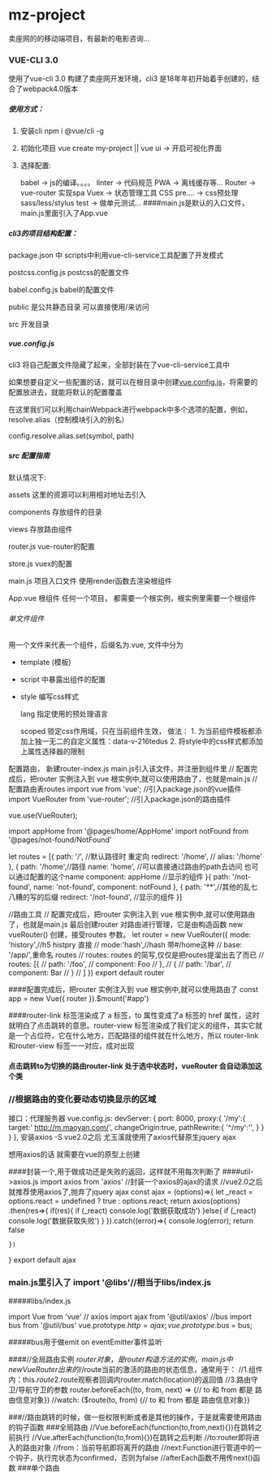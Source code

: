 # mz-project

卖座网的的移动端项目，有最新的电影咨询...

### VUE-CLI 3.0

使用了vue-cli 3.0 构建了卖座网开发环境，cli3 是18年年初开始着手创建的，结合了webpack4.0版本


##### 使用方式：

1. 安装cli  npm i @vue/cli -g

2. 初始化项目 vue create my-project || vue ui -> 开启可视化界面

3. 选择配置: 

    babel -> js的编译。。。。
    linter -> 代码规范
    PWA -> 离线缓存等...
    Router -> vue-router 实现spa
    Vuex   -> 状态管理工具
    CSS pre.... -> css预处理 sass/less/stylus
    test  -> 做单元测试...
####main.js是默认的入口文件，main.js里面引入了App.vue


##### cli3的项目结构配置：

package.json 中 scripts中利用vue-cli-service工具配置了开发模式

postcss.config.js postcss的配置文件

babel.config.js  babel的配置文件

public 是公共静态目录 可以直接使用/来访问

src  开发目录

##### vue.config.js

cli3 将自己配置文件隐藏了起来，全部封装在了vue-cli-service工具中

如果想要自定义一些配置的话，就可以在根目录中创建[vue.config.js](https://cli.vuejs.org/zh/config/#vue-config-js)，将需要的配置放进去，就能将默认的配置覆盖


在这里我们可以利用chainWebpack进行webpack中多个选项的配置，例如，resolve.alias（控制模块引入的别名）

config.resolve.alias.set(symbol, path)

##### src 配置指南

默认情况下:

assets 这里的资源可以利用相对地址去引入

components 存放组件的目录

views 存放路由组件

router.js vue-router的配置

store.js  vuex的配置

main.js 项目入口文件 使用render函数去渲染根组件

App.vue 根组件  任何一个项目， 都需要一个根实例，根实例里需要一个根组件


###### 单文件组件

用一个文件来代表一个组件，后缀名为.vue, 文件中分为 

* template (模板) 

* script 中暴露出组件的配置

* style 编写css样式

    lang 指定使用的预处理语言

    scoped 锁定css作用域，只在当前组件生效， 做法： 1. 为当前组件模板都添加上独一无二的自定义属性：data-v-216tedus 2. 将style中的css样式都添加上属性选择器的限制




配置路由， 新建router-index.js    main.js引入该文件，并注册到组件里
// 配置完成后，把router 实例注入到 vue 根实例中,就可以使用路由了，也就是main.js
// 配置路由表routes
import vue from 'vue'; //引入package.json的vue插件
import VueRouter from 'vue-router'; //引入package.json的路由插件

vue.use(VueRouter);

import appHome from '@pages/home/AppHome'
import notFound from '@pages/not-found/NotFound'

let routes = [{
    path: '/', //默认路径时 重定向
    redirect: '/home',
    // alias: '/home'
}, {
    path: '/home',//路径
    name: 'home', //可以直接通过路由的path去访问  也可以通过配置的这个name
    component: appHome //显示的组件
}{
    path: '/not-found',
    name: 'not-found',
    component: notFound 
}, {
    path: '**',//其他的乱七八糟的写的后缀
    redirect: '/not-found', //显示的组件
}]


//路由工具
// 配置完成后，把router 实例注入到 vue 根实例中,就可以使用路由了，也就是main.js
最后创建router 对路由进行管理，它是由构造函数 new vueRouter() 创建，接受routes 参数。
let router = new VueRouter({ 
    mode: 'history',//h5 histpry 直接
    // mode:'hash',//hash 带#/home这种
    // base: '/app/',重命名
    routes   // routes: routes 的简写,仅仅是把routes提溜出去了而已
    // routes: [{
    //         path: '/foo',
    //         component: Foo
    //     },
    //     {
    //         path: '/bar',
    //         component: Bar
    //     }
    // ]
})
export default router

####配置完成后，把router 实例注入到 vue 根实例中,就可以使用路由了
const app = new Vue({
  router
}).$mount('#app')

####router-link 标签渲染成了 a 标签，to 属性变成了a 标签的 href 属性，这时就明白了点击跳转的意思。router-view 标签渲染成了我们定义的组件，其实它就是一个占位符，它在什么地方，匹配路径的组件就在什么地方，所以 router-link 和router-view 标签一一对应，成对出现

#### <router-link to="/cinema">点击跳转</router-link>to为切换的路由router-link 处于选中状态时，vueRouter 会自动添加这个类

### <router-view></router-view>//根据路由的变化要动态切换显示的区域





接口：代理服务器 vue.config.js:
    devServer: {
      port: 8000,
      proxy:{
        '/my':{
          target:' http://m.maoyan.com/',
          changeOrigin:true,
          pathRewrite:{
            '^/my':'',
          }
        }
      }
    },
安装axios  -S
vue2.0之后  尤玉溪就使用了axios代替原生jquery ajax


想用axios的话 就需要在vue的原型上创建

####封装一个,用于做成功还是失败的返回，这样就不用每次判断了
####util->axios.js
import axios from 'axios'
//封装一个axios的ajax的请求
//vue2.0之后就推荐使用axios了,抛弃了jquery ajax
const ajax = (options)=>{
    let _react = options.react = undefined ? true : options.react;
    return axios(options)
    .then(res=>{
        if(res){
            if (_react) console.log('数据获取成功')
        }else{
            if (_react) console.log('数据获取失败')
        }
    }).catch((error)=>{
        console.log(error);
        return false
        
    })
}
export default ajax

###   main.js里引入了 import '@libs'//相当于libs/index.js

#####libs/index.js

import Vue from 'vue'
// axios
import ajax from '@util/axios'
//bus
import bus from '@util/bus'
vue.prototype.$http = ajax;
vue.prototype.$bus = bus;



#####bus用于做emit on  eventEmitter事件监听



####//全局路由实例 $router对象，是router构造方法的实例，main.js中new VueRouter出来的
//$route当前的激活的路由的状态信息，通常用于：
//1.组件内：this.$route 2.$route观察者回调内router.match(location)的返回值
//3.路由守卫/导航守卫的参数 router.beforeEach((to, from, next) => {// to 和 from 都是 路由信息对象})
//watch: {$route(to, from) {// to 和 from 都是 路由信息对象}}

###//路由跳转的时候，做一些权限判断或者是其他的操作，于是就需要使用路由的钩子函数
###全局路由
//Vue.beforeEach(function(to,from,next){})在跳转之前执行
//Vue.afterEach(function(to,from){})在跳转之后判断
//to:router即将进入的路由对象
//from：当前导航即将离开的路由
//next:Function进行管道中的一个钩子，执行完状态为confirmed，否则为false
//afterEach函数不用传next()函数
###单个路由
